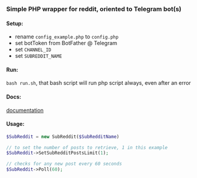 ### Simple PHP wrapper for reddit, oriented to Telegram bot(s)
#### Setup:
- rename `config_example.php` to `config.php`
- set botToken from BotFather @ Telegram
- set `CHANNEL_ID`
- set `SUBREDDIT_NAME`

#### Run:
`bash run.sh`, that bash script will run php script always, even after an error

#### Docs:
[documentation](https://frasharp.github.io/PRAWTB/)

#### Usage:
```php
$SubReddit = new SubReddit($SubRedditName)

// to set the number of posts to retrieve, 1 in this example
$SubReddit->SetSubRedditPostsLimit(1);

// checks for any new post every 60 seconds
$SubReddit->Poll(60);
```